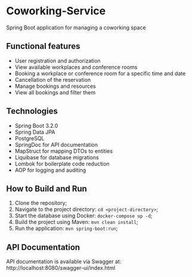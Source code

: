 # Coworking-Service

Spring Boot application for managing a coworking space

## Functional features

- User registration and authorization
- View available workplaces and conference rooms
- Booking a workplace or conference room for a specific time and date
- Cancellation of the reservation
- Manage bookings and resources
- View all bookings and filter them

## Technologies

- Spring Boot 3.2.0 
- Spring Data JPA 
- PostgreSQL 
- SpringDoc for API documentation 
- MapStruct for mapping DTOs to entities 
- Liquibase for database migrations 
- Lombok for boilerplate code reduction 
- AOP for logging and auditing

## How to Build and Run

1. Clone the repository;
2. Navigate to the project directory: `cd <project-directory>`;
3. Start the database using Docker: `docker-compose up -d`;
4. Build the project using Maven: `mvn clean install`;
5. Run the application: `mvn spring-boot:run`;

## API Documentation
API documentation is available via Swagger at:
http://localhost:8080/swagger-ui/index.html
